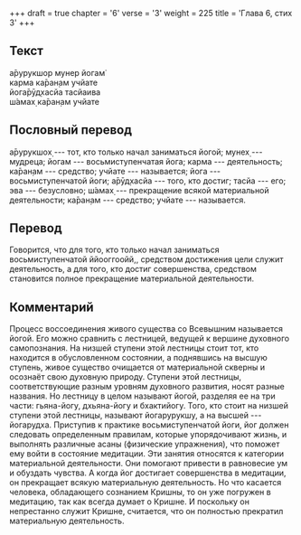 +++
draft = true
chapter = '6'
verse = '3'
weight = 225
title = 'Глава 6, стих 3'
+++
## Текст

а̄рурукшор мунер йогам̇  
карма ка̄ран̣ам учйате  
йога̄рӯд̣хасйа тасйаива  
ш́амах̣ ка̄ран̣ам учйате

## Пословный перевод

а̄рурукшох̣ --- тот, кто только начал заниматься йогой; мунех̣ --- мудреца;
йогам --- восьмиступенчатая йога; карма --- деятельность; ка̄ран̣ам ---
средство; учйате --- называется; йога --- восьмиступенчатой йоги;
а̄рӯд̣хасйа --- того, кто достиг; тасйа --- его; эва --- безусловно; ш́амах̣
--- прекращение всякой материальной деятельности; ка̄ран̣ам --- средство;
учйате --- называется.

## Перевод

Говорится, что для того, кто только начал заниматься восьмиступенчатой
ййооггоойй,, средством достижения цели служит деятельность, а для того,
кто достиг совершенства, средством становится полное прекращение
материальной деятельности.

## Комментарий

Процесс воссоединения живого существа со Всевышним называется йогой. Его
можно сравнить с лестницей, ведущей к вершине духовного самопознания. На
низшей ступени этой лестницы стоит тот, кто находится в обусловленном
состоянии, а поднявшись на высшую ступень, живое существо очищается от
материальной скверны и осознаёт свою духовную природу. Ступени этой
лестницы, соответствующие разным уровням духовного развития, носят
разные названия. Но лестницу в целом называют йогой, разделяя ее на три
части: гьяна-йогу, дхьяна-йогу и бхактийогу. Того, кто стоит на низшей
ступени этой лестницы, называют йогарурукшу, а на высшей --- йогарудха.
Приступив к практике восьмиступенчатой йоги, йог должен следовать
определенным правилам, которые упорядочивают жизнь, и выполнять
различные асаны (физические упражнения), что поможет ему войти в
состояние медитации. Эти занятия относятся к категории материальной
деятельности. Они помогают привести в равновесие ум и обуздать чувства.
А когда йог достигает совершенства в медитации, он прекращает всякую
материальную деятельность. Но что касается человека, обладающего
сознанием Кришны, то он уже погружен в медитацию, так как всегда думает
о Кришне. И поскольку он непрестанно служит Кришне, считается, что он
полностью прекратил материальную деятельность.
